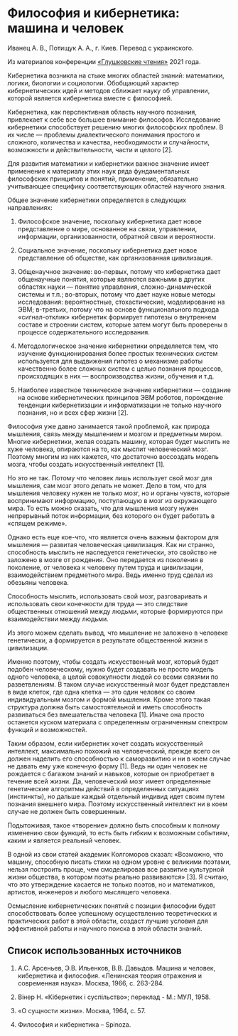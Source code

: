 # Философия и кибернетика: машина и человек

Иванец А. В., Потищук А. А., г. Киев. Перевод с украинского.

Из материалов конференции [«Глушковские чтения»](../index.md) 2021 года.

Кибернетика возникла на стыке многих областей знаний: математики, логики, биологии и социологии. Обобщающий характер кибернетических идей и методов сближает науку об управлении, которой является кибернетика вместе с философией.

Кибернетика, как перспективная область научного познания, привлекает к себе все большее внимание философов. Исследование кибернетики способствует решению многих философских проблем. В их числе — проблемы диалектического понимания простого и сложного, количества и качества, необходимости и случайности, возможности и действительности, части и целого [2].

Для развития математики и кибернетики важное значение имеет применение к материалу этих наук ряда фундаментальных философских принципов и понятий, применение, обязательно учитывающее специфику соответствующих областей научного знания.

Общее значение кибернетики определяется в следующих направлениях:

1. Философское значение, поскольку кибернетика дает новое представление о мире, основанное на связи, управлении, информации, организованности, обратной связи и вероятности.

2. Социальное значение, поскольку кибернетика дает новое представление об обществе, как организованная цивилизация.

3. Общенаучное значение: во-первых, потому что кибернетика дает общенаучные понятия, которые являются важными в других областях науки — понятие управления, сложно-динамической системы и т.п.; во-вторых, потому что дает науке новые методы исследования: вероятностные, стохастические, моделирование на ЭВМ; в-третьих, потому что на основе функционального подхода «сигнал-отклик» кибернетик формирует гипотезы о внутреннем составе и строении систем, которые затем могут быть проверены в процессе содержательного исследования.

4. Методологическое значение кибернетики определяется тем, что изучение функционирования более простых технических систем используется для выдвижения гипотез о механизме работы качественно более сложных систем с целью познания процессов, происходящих в них — воспроизводства жизни, обучения и т.д.

5. Наиболее известное техническое значение кибернетики — создание на основе кибернетических принципов ЭВМ роботов, порождение тенденции кибернетизации и информатизации не только научного познания, но и всех сфер жизни [2].

Философия уже давно занимается такой проблемой, как природа мышления, связь между мышлением и мозгом и предметным миром. Многие кибернетики, желая создать машину, которая будет мыслить не хуже человека, опираются на то, как мыслит человеческий мозг. Поэтому многим из них кажется, что достаточно воссоздать модель мозга, чтобы создать искусственный интеллект [1].

Но это не так. Потому что человек лишь использует свой мозг для мышления, сам мозг этого делать не может. Дело в том, что для мышления человеку нужен не только мозг, но и органы чувств, которые воспринимают информацию, поступающую в мозг из окружающего мира. То есть можно сказать, что для мышления мозгу нужен непрерывный поток информации, без которого он будет работать в «спящем режиме».

Однако есть еще кое-что, что является очень важным фактором для мышления — развитая человеческая цивилизация. Как ни странно, способность мыслить не наследуется генетически, это свойство не заложено в мозге от рождения. Оно передается из поколения в поколение, от человека к человеку путем труда и цивилизации, взаимодействием предметного мира. Ведь именно труд сделал из обезьяны человека.

Способность мыслить, использовать свой мозг, разговаривать и использовать свои конечности для труда — это следствие общественных отношений между людьми, которые формируются при взаимодействии между людьми.

Из этого можем сделать вывод, что мышление не заложено в человеке генетически, а формируется в результате общественной жизни в цивилизации.

Именно поэтому, чтобы создать искусственный мозг, который будет подобен человеческому, нужно будет создавать не просто модель одного человека, а целой совокупности людей со всеми связями по разветвлениям. В таком случае искусственный мозг будет представлен в виде клеток, где одна клетка — это один человек со своим индивидуальным мозгом и формой мышления. Кроме этого такая структура должна быть самостоятельной и иметь способность развиваться без вмешательства человека [1]. Иначе она просто останется куском материала с определенным ограниченным спектром функций и возможностей.

Таким образом, если кибернетик хочет создать искусственный интеллект, максимально похожий на человеческий, прежде всего он должен наделить его способностью к саморазвитию и ни в коем случае не давать ему уже конечную форму [1]. Ведь ни один человек не рождается с багажом знаний и навыков, которые он приобретает в течение всей жизни. Да, человеческий мозг имеет определенные генетические алгоритмы действий в определенных ситуациях (инстинкты), но дальше каждый отдельный индивид идет своим путем познания внешнего мира. Поэтому искусственный интеллект ни в коем случае не должен быть совершенным.

Подытоживая, такое «творение» должно быть способным к полному изменению свои функций, то есть быть гибким к возможным событиям, каким и является реальный человек.

В одной из свои статей академик Колгоморов сказал: «Возможно, что машину, способную писать стихи на одном уровне с великими поэтами, нельзя построить проще, чем смоделировав все развитие культурной жизни общества, в котором поэты реально развиваются» [3]. Я считаю, что это утверждение касается не только поэтов, но и математиков, артистов, инженеров и любого мыслящего человека.

Осмысление кибернетических понятий с позиции философии будет способствовать более успешному осуществлению теоретических и практических работ в этой области, создаст лучшие условия для эффективной работы и научного поиска в этой области знаний.

## Список использованных источников

1. А.С. Арсеньев, Э.В. Ильенков, В.В. Давыдов. Машина и человек, кибернетика и философия. «Ленинская теория отражения и современная наука». Москва, 1966, с. 263-284.

2. Вінер Н. «Кібернетик і суспільство»; переклад - М.: МУЛ, 1958.

3. «О сущности жизни». Москва, 1964, с. 57.

4. Философия и кибернетика – Spinoza.